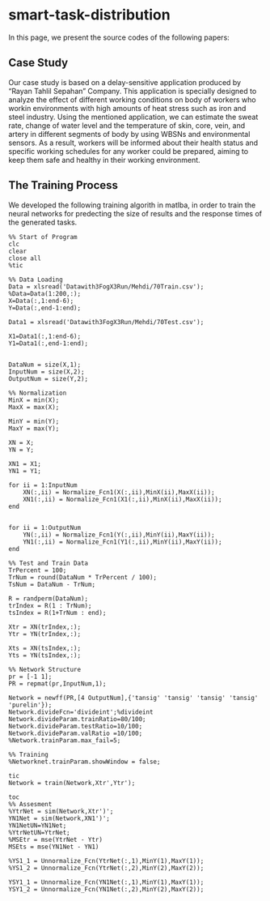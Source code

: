 # smart-task-distribution
In this page, we present the source codes of the following papers:


## Case Study
Our  case  study is  based  on  a delay-sensitive application produced   by   “Rayan   Tahlil   Sepahan”   Company.   This application  is specially designed to analyze the effect of different  working  conditions  on body of  workers who  workin  environments  with  high  amounts  of  heat  stress  such  as iron and steel industry. Using the mentioned application, we can  estimate  the  sweat  rate,  change  of  water  level  and  the temperature   of   skin,  core,   vein,  and   artery   in   different segments  of  body  by  using  WBSNs  and  environmental sensors.  As  a  result,  workers  will  be  informed  about  their health status and specific  working  schedules for any worker could  be  prepared, aiming to  keep them safe  and  healthy in their working environment.

## The Training Process
We developed the following training algorith in matlba, in order to train the neural networks for predecting the size of results and the response times of the generated tasks. 
```
%% Start of Program
clc
clear
close all
%tic

%% Data Loading
Data = xlsread('Datawith3FogX3Run/Mehdi/70Train.csv');
%Data=Data(1:200,:);
X=Data(:,1:end-6);
Y=Data(:,end-1:end);

Data1 = xlsread('Datawith3FogX3Run/Mehdi/70Test.csv');

X1=Data1(:,1:end-6);
Y1=Data1(:,end-1:end);


DataNum = size(X,1);
InputNum = size(X,2);
OutputNum = size(Y,2);

%% Normalization
MinX = min(X);
MaxX = max(X);

MinY = min(Y);
MaxY = max(Y);

XN = X;
YN = Y;

XN1 = X1;
YN1 = Y1;

for ii = 1:InputNum
    XN(:,ii) = Normalize_Fcn1(X(:,ii),MinX(ii),MaxX(ii));
    XN1(:,ii) = Normalize_Fcn1(X1(:,ii),MinX(ii),MaxX(ii));
end


for ii = 1:OutputNum
    YN(:,ii) = Normalize_Fcn1(Y(:,ii),MinY(ii),MaxY(ii));
    YN1(:,ii) = Normalize_Fcn1(Y1(:,ii),MinY(ii),MaxY(ii));
end

%% Test and Train Data
TrPercent = 100;
TrNum = round(DataNum * TrPercent / 100);
TsNum = DataNum - TrNum;

R = randperm(DataNum);
trIndex = R(1 : TrNum);
tsIndex = R(1+TrNum : end);

Xtr = XN(trIndex,:);
Ytr = YN(trIndex,:);

Xts = XN(tsIndex,:);
Yts = YN(tsIndex,:);

%% Network Structure
pr = [-1 1];
PR = repmat(pr,InputNum,1);

Network = newff(PR,[4 OutputNum],{'tansig' 'tansig' 'tansig' 'tansig' 'purelin'});
Network.divideFcn='divideint';%divideint
Network.divideParam.trainRatio=80/100;
Network.divideParam.testRatio=10/100;
Network.divideParam.valRatio =10/100;
%Network.trainParam.max_fail=5;

%% Training
%Networknet.trainParam.showWindow = false;

tic
Network = train(Network,Xtr',Ytr');

toc
%% Assesment
%YtrNet = sim(Network,Xtr')';
YN1Net = sim(Network,XN1')';
YN1NetUN=YN1Net;
%YtrNetUN=YtrNet;
%MSEtr = mse(YtrNet - Ytr)
MSEts = mse(YN1Net - YN1)

%YS1_1 = Unnormalize_Fcn(YtrNet(:,1),MinY(1),MaxY(1));
%YS1_2 = Unnormalize_Fcn(YtrNet(:,2),MinY(2),MaxY(2));

YSY1_1 = Unnormalize_Fcn(YN1Net(:,1),MinY(1),MaxY(1));
YSY1_2 = Unnormalize_Fcn(YN1Net(:,2),MinY(2),MaxY(2));

```



